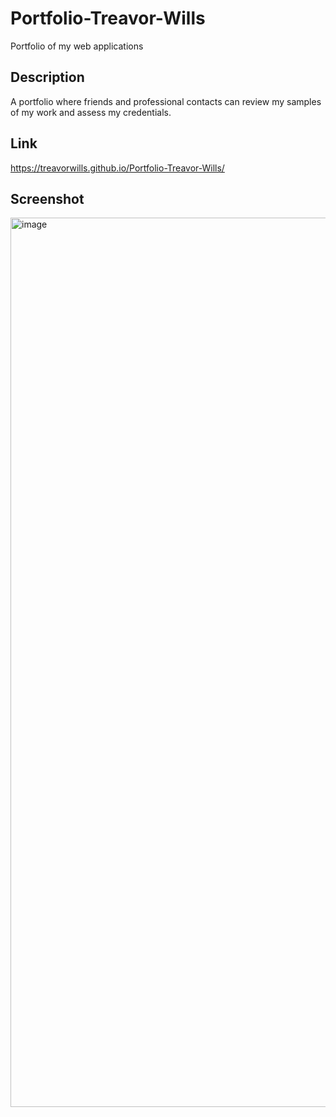 # Portfolio-Treavor-Wills
Portfolio of my web applications

## Description
A portfolio where friends and professional contacts can review my samples of my work and assess my credentials. 

## Link
https://treavorwills.github.io/Portfolio-Treavor-Wills/


## Screenshot
<img width="1423" alt="image" src="https://user-images.githubusercontent.com/25040852/176102669-512a6c2f-cee3-4d5f-8ce7-56adbc52bfbb.png">

